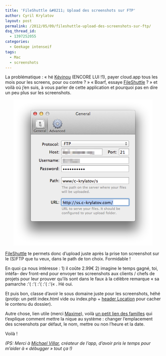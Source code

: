 ```yaml
---
title: 'FileShuttle &#8211; Upload des screenshots sur FTP'
author: Cyril Krylatov
layout: post
permalink: /2012/05/09/fileshuttle-upload-des-screenshots-sur-ftp/
dsq_thread_id:
  - 1397252055
categories:
  - Geekage intenseif
tags:
  - Mac
  - screenshots
---
```

La problématique : &laquo;&nbsp;hé [Kévinou][1] (ENCORE LUI !1), payer cloud.app tous les mois pour les screens, pour ou contre ?&nbsp;&raquo; &laquo;&nbsp;Boarf, essaye [FileShuttle][2] ?&nbsp;&raquo; et voilà où j&rsquo;en suis, à vous parler de cette application et pourquoi pas en dire un peu plus sur les screenshots.

<p style="text-align:center;">
  <a href="http://blog.c-krylatov.com/fileshutter-upload-des-screenshots-sur-ftp"><img src="/uploads/2012/05/test_-2.png" alt="Screenshot Mac OS avec l&#039;application FileShutter" title="Screenshot Mac OS avec l&#039;application FileShutter" width="452" height="474" class="alignnone size-full wp-image-357" /></a>
</p>

<!--more-->

[FileShuttle][2] te permets donc d&rsquo;upload juste après la prise ton screenshot sur le (S)FTP que tu veux, dans le path de ton choix. Formidable !

En quoi ça nous intéresse : 1) il coûte 2.99€ 2) imagine le temps gagné, toi, intéfa&#8211; dev front-end pour envoyer tes screenshots aux clients / chefs de projets pour leur prouver qu&rsquo;ils sont dans le faux à la célèbre remarque &laquo;&nbsp;sa pamarche :'( :'( :'( :'( :'(&laquo;&nbsp;. Hé oui.

Et puis bon, classe d&rsquo;avoir le sous domaine juste pour les screenshots, héhé (protip: un petit index.html vide ou index.php + [header Location][3] pour cacher le contenu du dossier).

Autre chose, lien utile (merci [Maxime][4]), voilà [un petit lien des familles][5] qui t&rsquo;explique comment mettre la nique au système : changer l&rsquo;emplacement des screenshots par défaut, le nom, mettre ou non l&rsquo;heure et la date.

Voilà !

*(PS: Merci à [Michael Villar][6], créateur de l&rsquo;app, d&rsquo;avoir pris le temps pour m&rsquo;aider à &laquo;&nbsp;débugger&nbsp;&raquo; tout ça !)*

 [1]: http://darklg.me/
 [2]: http://itunes.apple.com/fr/app/fileshuttle/id492383059?mt=12
 [3]: http://php.net/manual/fr/function.header.php
 [4]: http://maxime.sh/
 [5]: http://dotsandthoughts.be/tweaking-os-x-screenshots
 [6]: https://twitter.com/michaelvillar